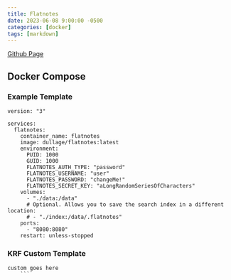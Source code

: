 ```yaml
---
title: Flatnotes
date: 2023-06-08 9:00:00 -0500
categories: [docker]
tags: [markdown]
---
```




[Github Page](https://github.com/Dullage/flatnotes)

## Docker Compose

### Example Template

```terminal
version: "3"

services:
  flatnotes:
    container_name: flatnotes
    image: dullage/flatnotes:latest
    environment:
      PUID: 1000
      GUID: 1000
      FLATNOTES_AUTH_TYPE: "password"
      FLATNOTES_USERNAME: "user"
      FLATNOTES_PASSWORD: "changeMe!"
      FLATNOTES_SECRET_KEY: "aLongRandomSeriesOfCharacters"
    volumes:
      - "./data:/data"
      # Optional. Allows you to save the search index in a different location: 
      # - "./index:/data/.flatnotes"
    ports:
      - "8080:8080"
    restart: unless-stopped
```

### KRF Custom Template

```terminal
custom goes here
    ```